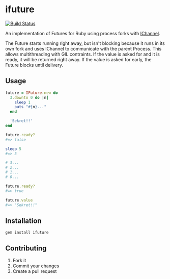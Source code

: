 # ifuture
[![Build Status](https://secure.travis-ci.org/Havenwood/ifuture.png?branch=master)](http://travis-ci.org/Havenwood/ifuture)

An implementation of Futures for Ruby using process forks with [IChannel](https://github.com/robgleeson/ichannel).

The Future starts running right away, but isn't blocking because it runs in its own fork and uses IChannel to communicate with the parent Process. This allows multithreading with GIL contraints. If the value is asked for and it is ready, it will be returned right away. If the value is asked for early, the Future blocks until delivery.

## Usage

```ruby
future = IFuture.new do
  3.downto 0 do |n|
    sleep 1
    puts "#{n}..."
  end

  'Sekret!!'
end

future.ready?
#=> false

sleep 5
#=> 5

# 3...
# 2...
# 1...
# 0...

future.ready?
#=> true

future.value
#=> "Sekret!!"
```

## Installation

`gem install ifuture`

## Contributing

1. Fork it
2. Commit your changes
3. Create a pull request
